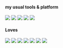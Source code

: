 #### my usual tools & platform
[![](https://img.shields.io/badge/Doom%20emacs-emacs?style=flat-square&logo=gnu-emacs&logoColor=ffffff&color=blueviolet)](https://github.com/hlissner/doom-emacs)
[![](https://img.shields.io/badge/Visual%20Studio%20Code-blue?style=flat-square&logo=visual-studio-code&logoColor=ffffff)]()
[![](https://img.shields.io/badge/Ubuntu%20i3wm-%20Linux-33aadd?style=flat-square&logo=ubuntu&logoColor=ffffff&color=orange)](https://manjaro.org/)
[![](https://img.shields.io/badge/macOS-292e33?style=flat-square&logo=apple&logoColor=ffffff)]()
[![](https://img.shields.io/badge/Windows-10-2376bc?style=flat-square&logo=windows&logoColor=ffffff)]()

#### Loves
[![](https://img.shields.io/badge/php-php?style=flat-square&logo=php&color=9cf)]()
[![](https://img.shields.io/badge/golang-go?style=flat-square&logo=go&color=blue)]()
[![](https://img.shields.io/badge/Ruby-ruby?style=flat-square&logo=ruby&color=red)]()
[![](https://img.shields.io/badge/dart-dart?style=flat-square&logo=dart&color=lightgrey)]()
[![](https://img.shields.io/badge/Flutter-flutter?style=flat-square&logo=flutter&color=blue)]()
[![](https://img.shields.io/badge/HTML\CSS-html?style=flat-square&logo=html5&color=orange)]()
[![](https://img.shields.io/badge/Javascript-js?style=flat-square&logo=javascript&color=yellow)]()
